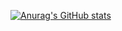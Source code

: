 [![Anurag's GitHub stats](https://github-readme-stats.vercel.app/api?username=niquinhorj)](https://github.com/anuraghazra/github-readme-stats)
###
